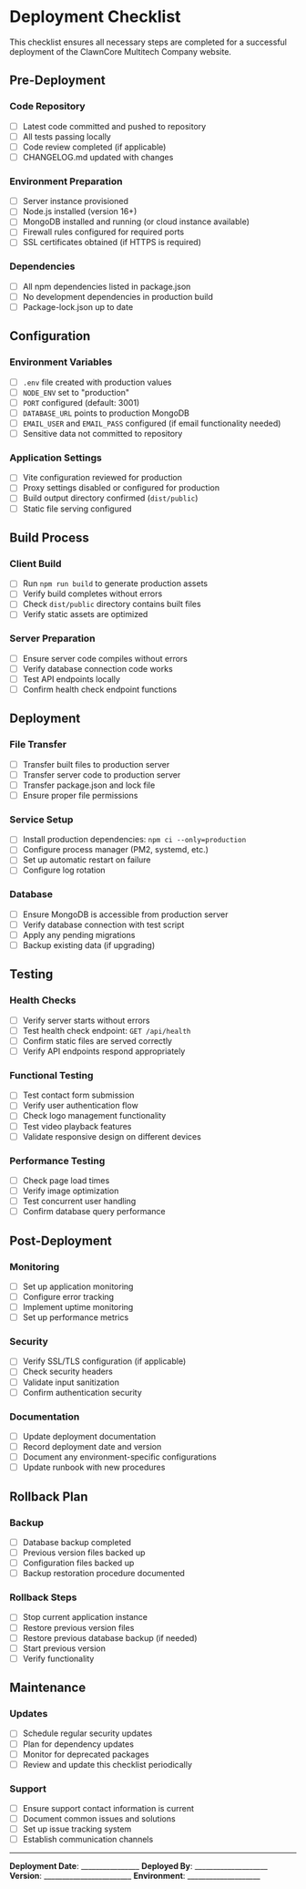 # Deployment Checklist

This checklist ensures all necessary steps are completed for a successful deployment of the ClawnCore Multitech Company website.

## Pre-Deployment

### Code Repository
- [ ] Latest code committed and pushed to repository
- [ ] All tests passing locally
- [ ] Code review completed (if applicable)
- [ ] CHANGELOG.md updated with changes

### Environment Preparation
- [ ] Server instance provisioned
- [ ] Node.js installed (version 16+)
- [ ] MongoDB installed and running (or cloud instance available)
- [ ] Firewall rules configured for required ports
- [ ] SSL certificates obtained (if HTTPS is required)

### Dependencies
- [ ] All npm dependencies listed in package.json
- [ ] No development dependencies in production build
- [ ] Package-lock.json up to date

## Configuration

### Environment Variables
- [ ] `.env` file created with production values
- [ ] `NODE_ENV` set to "production"
- [ ] `PORT` configured (default: 3001)
- [ ] `DATABASE_URL` points to production MongoDB
- [ ] `EMAIL_USER` and `EMAIL_PASS` configured (if email functionality needed)
- [ ] Sensitive data not committed to repository

### Application Settings
- [ ] Vite configuration reviewed for production
- [ ] Proxy settings disabled or configured for production
- [ ] Build output directory confirmed (`dist/public`)
- [ ] Static file serving configured

## Build Process

### Client Build
- [ ] Run `npm run build` to generate production assets
- [ ] Verify build completes without errors
- [ ] Check `dist/public` directory contains built files
- [ ] Verify static assets are optimized

### Server Preparation
- [ ] Ensure server code compiles without errors
- [ ] Verify database connection code works
- [ ] Test API endpoints locally
- [ ] Confirm health check endpoint functions

## Deployment

### File Transfer
- [ ] Transfer built files to production server
- [ ] Transfer server code to production server
- [ ] Transfer package.json and lock file
- [ ] Ensure proper file permissions

### Service Setup
- [ ] Install production dependencies: `npm ci --only=production`
- [ ] Configure process manager (PM2, systemd, etc.)
- [ ] Set up automatic restart on failure
- [ ] Configure log rotation

### Database
- [ ] Ensure MongoDB is accessible from production server
- [ ] Verify database connection with test script
- [ ] Apply any pending migrations
- [ ] Backup existing data (if upgrading)

## Testing

### Health Checks
- [ ] Verify server starts without errors
- [ ] Test health check endpoint: `GET /api/health`
- [ ] Confirm static files are served correctly
- [ ] Verify API endpoints respond appropriately

### Functional Testing
- [ ] Test contact form submission
- [ ] Verify user authentication flow
- [ ] Check logo management functionality
- [ ] Test video playback features
- [ ] Validate responsive design on different devices

### Performance Testing
- [ ] Check page load times
- [ ] Verify image optimization
- [ ] Test concurrent user handling
- [ ] Confirm database query performance

## Post-Deployment

### Monitoring
- [ ] Set up application monitoring
- [ ] Configure error tracking
- [ ] Implement uptime monitoring
- [ ] Set up performance metrics

### Security
- [ ] Verify SSL/TLS configuration (if applicable)
- [ ] Check security headers
- [ ] Validate input sanitization
- [ ] Confirm authentication security

### Documentation
- [ ] Update deployment documentation
- [ ] Record deployment date and version
- [ ] Document any environment-specific configurations
- [ ] Update runbook with new procedures

## Rollback Plan

### Backup
- [ ] Database backup completed
- [ ] Previous version files backed up
- [ ] Configuration files backed up
- [ ] Backup restoration procedure documented

### Rollback Steps
- [ ] Stop current application instance
- [ ] Restore previous version files
- [ ] Restore previous database backup (if needed)
- [ ] Start previous version
- [ ] Verify functionality

## Maintenance

### Updates
- [ ] Schedule regular security updates
- [ ] Plan for dependency updates
- [ ] Monitor for deprecated packages
- [ ] Review and update this checklist periodically

### Support
- [ ] Ensure support contact information is current
- [ ] Document common issues and solutions
- [ ] Set up issue tracking system
- [ ] Establish communication channels

---

**Deployment Date**: ________________
**Deployed By**: ____________________
**Version**: ________________________
**Environment**: ____________________